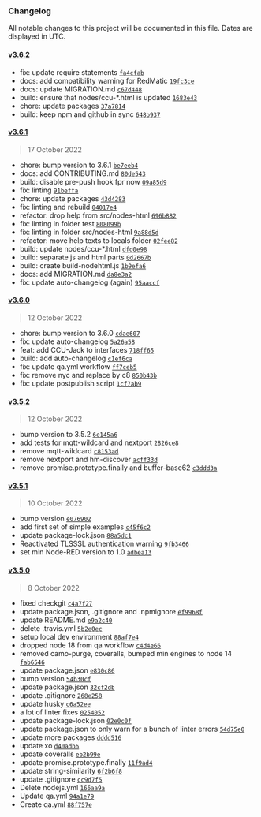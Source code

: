 ### Changelog

All notable changes to this project will be documented in this file. Dates are displayed in UTC.

#### [v3.6.2](https://github.com/ptweety/node-red-contrib-ccu/compare/v3.6.1...v3.6.2)

- fix: update require statements [`fa4cfab`](https://github.com/ptweety/node-red-contrib-ccu/commit/fa4cfab9028d8459970ade173c9cf158308140d5)
- docs: add compatibility warning for RedMatic [`19fc3ce`](https://github.com/ptweety/node-red-contrib-ccu/commit/19fc3ceb3dc5e928b6777231519408db74fe66a2)
- docs: update MIGRATION.md [`c67d448`](https://github.com/ptweety/node-red-contrib-ccu/commit/c67d448f69ad32ae1a705bb0756813f07b55b50c)
- build: ensure that nodes/ccu-*.html is updated [`1683e43`](https://github.com/ptweety/node-red-contrib-ccu/commit/1683e435111aa58a93b05eb611fc13a897ac58c7)
- chore: update packages [`37a7814`](https://github.com/ptweety/node-red-contrib-ccu/commit/37a7814f757b217f9e8c41b0d88b79acbc2b61a6)
- build: keep npm and github in sync [`648b937`](https://github.com/ptweety/node-red-contrib-ccu/commit/648b937be4c50e3b4863ba35871bdf8b1a73f500)

#### [v3.6.1](https://github.com/ptweety/node-red-contrib-ccu/compare/v3.6.0...v3.6.1)

> 17 October 2022

- chore: bump version to 3.6.1 [`be7eeb4`](https://github.com/ptweety/node-red-contrib-ccu/commit/be7eeb4487bcf9e7a0a6d12c93f31dc99cb3bc11)
- docs: add CONTRIBUTING.md [`80de543`](https://github.com/ptweety/node-red-contrib-ccu/commit/80de54307905e5484c4b419fd228d08c2f64d063)
- build: disable pre-push hook fpr now [`09a85d9`](https://github.com/ptweety/node-red-contrib-ccu/commit/09a85d9a5548d2c533d91876a84edd66428df78d)
- fix: linting [`91beffa`](https://github.com/ptweety/node-red-contrib-ccu/commit/91beffad346c98083d463722db5337ceaa8c821a)
- chore: update packages [`43d4283`](https://github.com/ptweety/node-red-contrib-ccu/commit/43d42833c81cbd17769a7036c86177111ad306f2)
- fix: linting and rebuild [`04017e4`](https://github.com/ptweety/node-red-contrib-ccu/commit/04017e463e22f261ace69e965aceb480c486019c)
- refactor: drop help from src/nodes-html [`696b882`](https://github.com/ptweety/node-red-contrib-ccu/commit/696b8829b3238c90dcaea3d13f1a3dba41d21a0b)
- fix: linting in folder test [`808099b`](https://github.com/ptweety/node-red-contrib-ccu/commit/808099b25fdc791de3bcb44f5176bdac5551b995)
- fix: linting in folder src/nodes-html [`9a88d5d`](https://github.com/ptweety/node-red-contrib-ccu/commit/9a88d5d8ce77e7aa53eab18965b0884e43b8e7e6)
- refactor: move help texts to locals folder [`02fee82`](https://github.com/ptweety/node-red-contrib-ccu/commit/02fee8232bc2f25f0006ce0e7d45862e5d5da3a0)
- build: update nodes/ccu-*.html [`dfd0e98`](https://github.com/ptweety/node-red-contrib-ccu/commit/dfd0e987237ad0ed12ffa08bced67d1f66ffee0e)
- build: separate js and html parts [`0d2667b`](https://github.com/ptweety/node-red-contrib-ccu/commit/0d2667b21440a7e1b9a82ade2f63ecf930a887b7)
- build: create build-nodehtml.js [`1b9efa6`](https://github.com/ptweety/node-red-contrib-ccu/commit/1b9efa6b80df2f8cc19cdce92fd98aea2649817b)
- docs: add MIGRATION.md [`da8e3a2`](https://github.com/ptweety/node-red-contrib-ccu/commit/da8e3a272dc99cd33681bf6c04b7998f0e2a58b7)
- fix: update auto-changelog (again) [`95aaccf`](https://github.com/ptweety/node-red-contrib-ccu/commit/95aaccff3d727416b02692d4f7910d9e1d220eb6)

#### [v3.6.0](https://github.com/ptweety/node-red-contrib-ccu/compare/v3.5.2...v3.6.0)

> 12 October 2022

- chore: bump version to 3.6.0 [`cdae607`](https://github.com/ptweety/node-red-contrib-ccu/commit/cdae607042b4700dd6887467da3d5213f836822c)
- fix: update auto-changelog [`5a26a58`](https://github.com/ptweety/node-red-contrib-ccu/commit/5a26a584561779588e1d93916c3183de0ad1df3f)
- feat: add CCU-Jack to interfaces [`718ff65`](https://github.com/ptweety/node-red-contrib-ccu/commit/718ff65264463e0a18552536bb0ce7bc3b6c50eb)
- build: add auto-changelog [`c1ef6ca`](https://github.com/ptweety/node-red-contrib-ccu/commit/c1ef6ca96c9b84b3418b5b830aa53aede1192ddf)
- fix: update qa.yml workflow [`ff7ceb5`](https://github.com/ptweety/node-red-contrib-ccu/commit/ff7ceb53ecc3b9b4a9fd81587e8d7f1e1ee8e252)
- fix: remove nyc and replace by c8 [`850b43b`](https://github.com/ptweety/node-red-contrib-ccu/commit/850b43b15e82c46cab3b4c5035efd6689980cc4d)
- fix: update postpublish script [`1cf7ab9`](https://github.com/ptweety/node-red-contrib-ccu/commit/1cf7ab9451d81cfd3976cdc474ccb3c1d527bc18)

#### [v3.5.2](https://github.com/ptweety/node-red-contrib-ccu/compare/v3.5.1...v3.5.2)

> 12 October 2022

- bump version to 3.5.2 [`6e145a6`](https://github.com/ptweety/node-red-contrib-ccu/commit/6e145a62ae59e3c4e47378744862b91c9b0e8a61)
- add tests for mqtt-wildcard and nextport [`2826ce8`](https://github.com/ptweety/node-red-contrib-ccu/commit/2826ce8feafc36ca12d05c61c210505ac88c43ab)
- remove mqtt-wildcard [`c8153ad`](https://github.com/ptweety/node-red-contrib-ccu/commit/c8153ad3522bc323735a2b541a91ee475a3b1477)
- remove nextport and hm-discover [`acff33d`](https://github.com/ptweety/node-red-contrib-ccu/commit/acff33d571d4d637bb86f68fc82c21a7d83264e1)
- remove promise.prototype.finally and buffer-base62 [`c3ddd3a`](https://github.com/ptweety/node-red-contrib-ccu/commit/c3ddd3a8622a167b1a4af1f3233b3c0202d88255)

#### [v3.5.1](https://github.com/ptweety/node-red-contrib-ccu/compare/v3.5.0...v3.5.1)

> 10 October 2022

- bump version [`e076902`](https://github.com/ptweety/node-red-contrib-ccu/commit/e076902bb64dba54e4f65c301c75315a1a350c4d)
- add first set of simple examples [`c45f6c2`](https://github.com/ptweety/node-red-contrib-ccu/commit/c45f6c2e1f1522370c2864ed9e3ce96d122b3de4)
- update package-lock.json [`88a5dc1`](https://github.com/ptweety/node-red-contrib-ccu/commit/88a5dc1df4fcee609b7d467fa5a433972aafde2e)
- Reactivated TLSSSL authentication warning [`9fb3466`](https://github.com/ptweety/node-red-contrib-ccu/commit/9fb3466d16d640b11cec22ab47fdd62c7a367d3b)
- set min Node-RED version to 1.0 [`adbea13`](https://github.com/ptweety/node-red-contrib-ccu/commit/adbea139b1d04eb0c4148034aa2af3a0aa8eb9a3)

#### [v3.5.0](https://github.com/ptweety/node-red-contrib-ccu/compare/v3.4.2...v3.5.0)

> 8 October 2022

- fixed checkgit [`c4a7f27`](https://github.com/ptweety/node-red-contrib-ccu/commit/c4a7f2716ef89a73be94ecbdbdcbb73c4ddd1475)
- update package.json, .gitignore and .npmignore [`ef9968f`](https://github.com/ptweety/node-red-contrib-ccu/commit/ef9968f7c024b8c9618235e897a7cf4bac7c71e6)
- update README.md [`e9a2c40`](https://github.com/ptweety/node-red-contrib-ccu/commit/e9a2c40976680a4bcb74c69dbf5d3baec4e133bc)
- delete .travis.yml [`5b2e0ec`](https://github.com/ptweety/node-red-contrib-ccu/commit/5b2e0ecddbb1f8baa52097b95b4474d8539d5afc)
- setup local dev environment [`88af7e4`](https://github.com/ptweety/node-red-contrib-ccu/commit/88af7e45f17591de76fc7f45ac5682171c7f4b64)
- dropped node 18 from qa workflow [`c4d4e66`](https://github.com/ptweety/node-red-contrib-ccu/commit/c4d4e663634fb4d0bea370a3aa5c3f28d1708e3a)
- removed camo-purge, coveralls, bumped min engines to node 14 [`fab6546`](https://github.com/ptweety/node-red-contrib-ccu/commit/fab65464ec44302dcd4e5ddc3d63430e14f4aa4c)
- update package.json [`e830c86`](https://github.com/ptweety/node-red-contrib-ccu/commit/e830c8625bdb1f0c041ca3d3c407c54a019c048a)
- bump version [`54b30cf`](https://github.com/ptweety/node-red-contrib-ccu/commit/54b30cf414e06f6f1212d16447f5fd7ba2d59b12)
- update package.json [`32cf2db`](https://github.com/ptweety/node-red-contrib-ccu/commit/32cf2dbf05d94127406bfb5a30dd70fd880fe400)
- update .gitignore [`268e258`](https://github.com/ptweety/node-red-contrib-ccu/commit/268e258c11a0cf1645ac6e7d36300037320c2714)
- update husky [`c6a52ee`](https://github.com/ptweety/node-red-contrib-ccu/commit/c6a52ee8cb9e03e68e3b00a4942cdea631d98ffd)
- a lot of linter fixes [`0254052`](https://github.com/ptweety/node-red-contrib-ccu/commit/0254052e47c94438a681b8b58dc8d90cf7b3bb14)
- update package-lock.json [`02e0c0f`](https://github.com/ptweety/node-red-contrib-ccu/commit/02e0c0f5e302097c95cdb46fdb9e315dd6d470fd)
- update package.json to only warn for a bunch of linter errors [`54d75e0`](https://github.com/ptweety/node-red-contrib-ccu/commit/54d75e0ba3451a12879534d1270174b72133b125)
- update more packages [`dddd516`](https://github.com/ptweety/node-red-contrib-ccu/commit/dddd516235d97f381dc04e63e94eb422a795cd77)
- update xo [`d40adb6`](https://github.com/ptweety/node-red-contrib-ccu/commit/d40adb60494f9366be7e94cf5e1390976cf64fb4)
- update coveralls [`eb2b99e`](https://github.com/ptweety/node-red-contrib-ccu/commit/eb2b99e70f709abcbdfe015040761d5e32516126)
- update promise.prototype.finally [`11f9ad4`](https://github.com/ptweety/node-red-contrib-ccu/commit/11f9ad4c3222168dee3c6ec68bbcb8d848383cbf)
- update string-similarity [`6f2b6f8`](https://github.com/ptweety/node-red-contrib-ccu/commit/6f2b6f8b470f8ed3bfe4fb2fda29752605e549f1)
- update .gitignore [`cc9d7f5`](https://github.com/ptweety/node-red-contrib-ccu/commit/cc9d7f5aa8c9c3fd23398a95f0eb735610c61e21)
- Delete nodejs.yml [`166aa9a`](https://github.com/ptweety/node-red-contrib-ccu/commit/166aa9a564197a8dfb9cbf3f6aa8dc1f5f552ce6)
- Update qa.yml [`94a1e79`](https://github.com/ptweety/node-red-contrib-ccu/commit/94a1e7902cac59a969449e5f3f2866a643651205)
- Create qa.yml [`88f757e`](https://github.com/ptweety/node-red-contrib-ccu/commit/88f757e78b09ab9944c1c86818dbe6e2693977bb)
